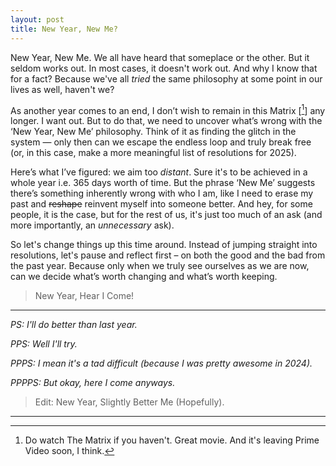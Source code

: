 ```yaml
---
layout: post
title: New Year, New Me?
---
```


New Year, New Me. We all have heard that someplace or the other. But it seldom works out. In most cases, it doesn't work out. And why I know that for a fact? Because we've all _tried_ the same philosophy at some point in our lives as well, haven't we?

As another year comes to an end, I don’t wish to remain in this Matrix [[^1]] any longer. I want out. But to do that, we need to uncover what’s wrong with the ‘New Year, New Me’ philosophy. Think of it as finding the glitch in the system — only then can we escape the endless loop and truly break free (or, in this case, make a more meaningful list of resolutions for 2025).

Here’s what I’ve figured: we aim too _distant_. Sure it's to be achieved in a whole year i.e. 365 days worth of time. But the phrase ‘New Me’ suggests there’s something inherently wrong with who I am, like I need to erase my past and ~~reshape~~ reinvent myself into someone better. And hey, for some people, it is the case, but for the rest of us, it's just too much of an ask (and more importantly, an _unnecessary_ ask). 

So let's change things up this time around. Instead of jumping straight into resolutions, let's pause and reflect first – on both the good and the bad from the past year. Because only when we truly see ourselves as we are now, can we decide what’s worth changing and what’s worth keeping.

> <span class="quote"> New Year, Hear I Come! </span>

<hr class="dots">

_PS: I'll do better than last year._ 

_PPS: Well I'll try._ 

_PPPS: I mean it's a tad difficult (because I was pretty awesome in 2024)._ 

_PPPPS: But okay, here I come anyways._

> <span class="quote"> Edit: New Year, Slightly Better Me (Hopefully). </span>
<hr class="dots">

[^1]: Do watch The Matrix if you haven't. Great movie. And it's leaving Prime Video soon, I think.
